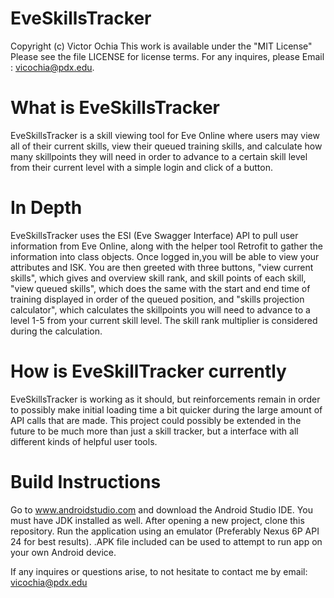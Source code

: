 # EveSkillsTracker

Copyright (c) Victor Ochia This work is available under the "MIT License" Please see the file LICENSE for license terms. 
For any inquires, please Email : vicochia@pdx.edu.


# What is EveSkillsTracker

EveSkillsTracker is a skill viewing tool for Eve Online where users may view all of their current skills, view their queued 
training skills, and calculate how many skillpoints they will need in order to advance to a certain skill level from their 
current level with a simple login and click of a button. 

# In Depth

EveSkillsTracker uses the ESI (Eve Swagger Interface) API to pull user information from Eve Online, along with 
the helper tool Retrofit to gather the information into class objects. Once logged in,you will be able to view your attributes 
and ISK. You are then greeted with three buttons, "view current skills", which gives and overview skill rank, and skill points 
of each skill, "view queued skills", which does the same with the start and end time of training displayed in order of the 
queued position, and "skills projection calculator", which calculates the skillpoints you will need to advance to a level 1-5 
from your current skill level. The skill rank multiplier is considered during the calculation.

# How is EveSkillTracker currently

EveSkillsTracker is working as it should, but reinforcements remain in order to possibly make initial loading time a bit
quicker during the large amount of API calls that are made. This project could possibly be extended in the future to be much
more than just a skill tracker, but a interface with all different kinds of helpful user tools.

# Build Instructions

Go to www.androidstudio.com and download the Android Studio IDE. You must have JDK installed as well. After opening a new 
project, clone this repository. Run the application using an emulator (Preferably Nexus 6P API 24 for best results). .APK file 
included can be used to attempt to run app on your own Android device.

If any inquires or questions arise, to not hesitate to contact me by email: vicochia@pdx.edu
